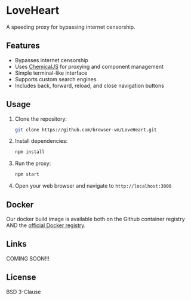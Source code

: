 # LoveHeart

A speeding proxy for bypassing internet censorship.

## Features

-   Bypasses internet censorship
-   Uses [ChemicalJS](https://github.com/chemicaljs/chemical) for proxying and component management
-   Simple terminal-like interface
-   Supports custom search engines
-   Includes back, forward, reload, and close navigation buttons

## Usage

1.  Clone the repository:

    ```bash
    git clone https://github.com/browser-vm/LoveHeart.git
    ```

2.  Install dependencies:

    ```bash
    npm install
    ```

3.  Run the proxy:

    ```bash
    npm start
    ```

4.  Open your web browser and navigate to `http://localhost:3000`

## Docker
Our docker build image is available both on the Github container registry AND the [official Docker registry](https://hub.docker.com/r/browservm/loveheart).

## Links
COMING SOON!!!

## License

BSD 3-Clause
